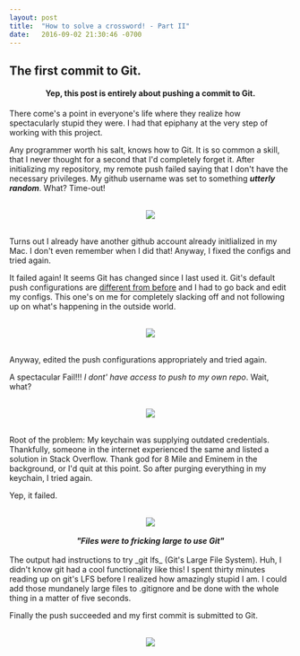 ```yaml
---
layout: post
title:  "How to solve a crossword! - Part II"
date:   2016-09-02 21:30:46 -0700
---
```


## The first commit to Git.

<div style="text-align:center"><h4><b>Yep, this post is entirely about pushing a commit to Git.</b></h4></div>

There come's a point in everyone's life where they realize how spectacularly stupid they were. I had that epiphany at the very step of working with this project.

Any programmer worth his salt, knows how to Git. It is so common a skill, that I never thought for a second that I'd completely forget it. After initializing my repository, my remote push failed saying that I don't have the necessary privileges. My github username was set to something **_utterly random_**. What? Time-out!

<br/>
<div style="text-align:center"><img src ="../../../resources/hades_timeout.jpg" /></div>
<br/>

Turns out I already have another github account already initlialized in my Mac. I don't even remember when I did that! Anyway, I fixed the configs and tried again. 

It failed again! It seems Git has changed since I last used it. Git's default push configurations are [different from before](http://stackoverflow.com/questions/13148066/warning-push-default-is-unset-its-implicit-value-is-changing-in-git-2-0) and I had to go back and edit my configs. This one's on me for completely slacking off and not following up on what's happening in the outside world.

<br/>
<div style="text-align:center"><img src ="../../../resources/hades_slacking.jpg" /></div>
<br/>

Anyway, edited the push configurations appropriately and tried again.

A spectacular Fail!!! *I dont' have access to push to my own repo*. Wait, what?

<br/>
<div style="text-align:center"><img src ="../../../resources/hades_i_own_you.jpg" /></div>
<br/>

Root of the problem: My keychain was supplying outdated credentials. Thankfully, someone in the internet experienced the same and listed a solution in Stack Overflow. Thank god for 8 Mile and Eminem in the background, or I'd quit at this point. So after purging everything in my keychain, I tried again.

Yep, it failed.

<br/>
<div style="text-align:center"><img src ="../../../resources/hades_im_fine.jpg" /></div>
<br/>
<div style="text-align:center"><b><i>"Files were to fricking large to use Git"</i></b></div>
<br/>
The output had instructions to try _git lfs_ (Git's Large File System). Huh, I didn't know git had a cool functionality like this! I spent thirty minutes reading up on git's LFS before I realized how amazingly stupid I am. I could add those mundanely large files to .gitignore and be done with the whole thing in a matter of five seconds.

Finally the push succeeded and my first commit is submitted to Git.

<br/>
<div style="text-align:center"><img src ="../../../resources/hades_approves.jpg" /></div>
<br/>